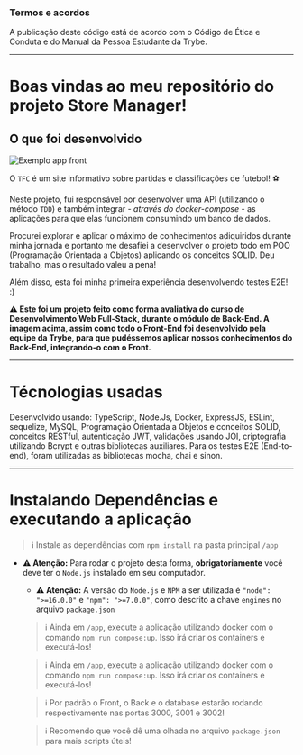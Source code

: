 ### Termos e acordos

A publicação deste código está de acordo com o Código de Ética e Conduta e do Manual da Pessoa Estudante da Trybe.

---

# Boas vindas ao meu repositório do projeto Store Manager!

## O que foi desenvolvido

![Exemplo app front](assets/front-example.png)

  O `TFC` é um site informativo sobre partidas e classificações de futebol! ⚽️

  Neste projeto, fui responsável por desenvolver uma API (utilizando o método `TDD`) e também integrar *- através do docker-compose -* as aplicações para que elas funcionem consumindo um banco de dados.

  Procurei explorar e aplicar o máximo de conhecimentos adiquiridos durante minha jornada e portanto me desafiei a desenvolver o projeto todo em POO (Programação Orientada a Objetos) aplicando os conceitos SOLID. Deu trabalho, mas o resultado valeu a pena!

  Além disso, esta foi minha primeira experiência desenvolvendo testes E2E! :)


**:warning: Este foi um projeto feito como forma avaliativa do curso de Desenvolvimento Web Full-Stack, durante o módulo de Back-End. A imagem acima, assim como todo o Front-End foi desenvolvido pela equipe da Trybe, para que pudéssemos aplicar nossos conhecimentos do Back-End, integrando-o com o Front.**

---

# Técnologias usadas

Desenvolvido usando: TypeScript, Node.Js, Docker, ExpressJS, ESLint, sequelize, MySQL, Programação Orientada a Objetos e conceitos SOLID, conceitos RESTful, autenticação JWT, validações usando JOI, criptografia utilizando Bcrypt e outras bibliotecas auxiliares. Para os testes E2E (End-to-end), foram utilizadas as bibliotecas mocha, chai e sinon.

---

# Instalando Dependências e executando a aplicação

> :information_source: Instale as dependências com `npm install` na pasta principal `/app`
- **:warning: Atenção:** Para rodar o projeto desta forma, **obrigatoriamente** você deve ter o `Node.js` instalado em seu computador.
  - **:warning: Atenção:** A versão do `Node.js` e `NPM` a ser utilizada é `"node": ">=16.0.0"` e `"npm": ">=7.0.0"`, como descrito a chave `engines` no arquivo `package.json`

  > :information_source: Ainda em `/app`, execute a aplicação utilizando docker com o comando `npm run compose:up`. Isso irá criar os containers e executá-los!

  > :information_source: Ainda em `/app`, execute a aplicação utilizando docker com o comando `npm run compose:up`. Isso irá criar os containers e executá-los!

  > :information_source: Por padrão o Front, o Back e o database estarão rodando respectivamente nas portas 3000, 3001 e 3002!

  > :information_source: Recomendo que você dê uma olhada no arquivo `package.json` para mais scripts úteis!
</details>
